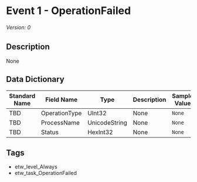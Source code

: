 # Event 1 - OperationFailed
###### Version: 0

## Description
None

## Data Dictionary
|Standard Name|Field Name|Type|Description|Sample Value|
|---|---|---|---|---|
|TBD|OperationType|UInt32|None|`None`|
|TBD|ProcessName|UnicodeString|None|`None`|
|TBD|Status|HexInt32|None|`None`|

## Tags
* etw_level_Always
* etw_task_OperationFailed